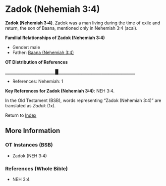 # Zadok (Nehemiah 3:4)
**Zadok (Nehemiah 3:4)**. 
Zadok was a man living during the time of exile and return, the son of Baana, mentioned only in Nehemiah 3:4 (acai). 




**Familial Relationships of Zadok (Nehemiah 3:4)**


* Gender: male
* Father: [Baana (Nehemiah 3:4)](Baana.3.md)


**OT Distribution of References**

▁▁▁▁▁▁▁▁▁▁▁▁▁▁▁█▁▁▁▁▁▁▁▁▁▁▁▁▁▁▁▁▁▁▁▁▁▁▁
* References: Nehemiah: 1



**Key References for Zadok (Nehemiah 3:4)**: 
NEH 3:4. 


In the Old Testament (BSB), words representing “Zadok (Nehemiah 3:4)” are translated as 
*Zadok* (1x). 




Return to [Index](00-Index.md)

## More Information

### OT Instances (BSB)

* Zadok (NEH 3:4)



### References (Whole Bible)

* NEH 3:4



